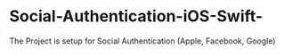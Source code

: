 # Social-Authentication-iOS-Swift-
The Project is setup for Social Authentication (Apple, Facebook, Google)
